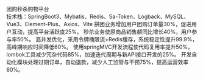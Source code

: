 团购秒杀购物平台                                                                                                          
技术栈：SpringBoot3、Mybatis、Redis、Sa-Token、Logback、MySQL、Vue3、Element-Plus、Axios、Vite
拼团业务增加用户团购订单量30%，促进用户互动，提高平台活跃度25%。 秒杀业务使原商品销售额同比增长40%，用户参与率50%。
高并发优化，采用令牌桶限流+Redis缓存，系统稳定性提升99.9%，高峰期响应时间降低60%。
使用springMVC开发流程使代码复用率提升50%，lombok工具减少冗杂代码85%，加速迭代周期与新API接口开发的25%。
开发自动化模块处理过期订单，自动退款，减少人工监管与干预75%，提高运营效率60%。
